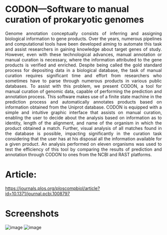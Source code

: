 # CODON—Software to manual curation of prokaryotic genomes
<p align="justify"> Genome annotation conceptually consists of inferring and assigning biological information to gene products. Over the years, numerous pipelines and computational tools have been developed aiming to automate this task and assist researchers in gaining knowledge about target genes of study. However, even with these technological advances, manual annotation or manual curation is necessary, where the information attributed to the gene products is verified and enriched. Despite being called the gold standard process for depositing data in a biological database, the task of manual curation requires significant time and effort from researchers who sometimes have to parse through numerous products in various public databases. To assist with this problem, we present CODON, a tool for manual curation of genomic data, capable of performing the prediction and annotation process. This software makes use of a finite state machine in the prediction process and automatically annotates products based on information obtained from the Uniprot database. CODON is equipped with a simple and intuitive graphic interface that assists on manual curation, enabling the user to decide about the analysis based on information as to identity, length of the alignment, and name of the organism in which the product obtained a match. Further, visual analysis of all matches found in the database is possible, impacting significantly in the curation task considering that the user has at his disposal all the information available for a given product. An analysis performed on eleven organisms was used to test the efficiency of this tool by comparing the results of prediction and annotation through CODON to ones from the NCBI and RAST platforms.<p align="justify">

# Article: 
https://journals.plos.org/ploscompbiol/article?id=10.1371/journal.pcbi.1008797


# Screenshots
![image](https://github.com/allanverasce/codon/assets/25986290/899196bb-e2da-46ba-8ab7-3afaba529c5a)
![image](https://github.com/allanverasce/codon/assets/25986290/15d01f90-65de-4a14-a0c8-2768ffdea0de)

